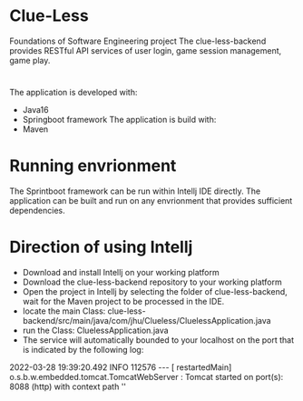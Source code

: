 # Clue-Less
Foundations of Software Engineering project
The clue-less-backend provides RESTful API services of user login, game session management, game play. 

# 
The application is developed with:
- Java16
- Springboot framework
The application is build with:
- Maven


# Running envrionment
The Sprintboot framework can be run within Intellj IDE directly.
The application can be built and run on any envrionment that provides sufficient dependencies.

# Direction of using Intellj
- Download and install Intellj on your working platform
- Download the clue-less-backend repository to your working platform
- Open the project in Intellj by selecting the folder of clue-less-backend, wait for the Maven project to be processed in the IDE.
- locate the main Class: clue-less-backend/src/main/java/com/jhu/Clueless/CluelessApplication.java
- run the Class: CluelessApplication.java
- The service will automatically bounded to your localhost on the port that is indicated by the following log:
 
 2022-03-28 19:39:20.492  INFO 112576 --- [  restartedMain] o.s.b.w.embedded.tomcat.TomcatWebServer  : Tomcat started on port(s): 8088 (http) with context path ''
